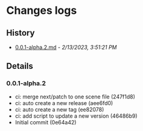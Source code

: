 # Changes logs

## History

- [0.0.1-alpha.2.md](#1676278281173)  -  _2/13/2023, 3:51:21 PM_

## Details

<a id="1676278281173"></a>
### 0.0.1-alpha.2

* ci: merge next/patch to one scene file (247f1d8)
* ci: auto create a new release (aee6fd0)
* ci: auto create a new tag (ee82078)
* ci: add script to update a new version (46486b9)
* Initial commit (0e64a42)

